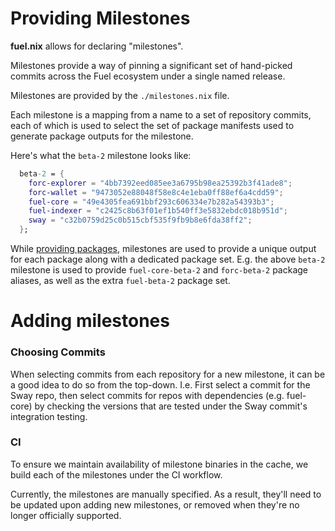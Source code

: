 # Providing Milestones

**fuel.nix** allows for declaring "milestones".

Milestones provide a way of pinning a significant set of hand-picked commits
across the Fuel ecosystem under a single named release.

Milestones are provided by the `./milestones.nix` file.

Each milestone is a mapping from a name to a set of repository commits, each of
which is used to select the set of package manifests used to generate package
outputs for the milestone.

Here's what the `beta-2` milestone looks like:

```nix
  beta-2 = {
    forc-explorer = "4bb7392eed085ee3a6795b98ea25392b3f41ade8";
    forc-wallet = "9473052e88048f58e8c4e1eba0ff88ef6a4cdd59";
    fuel-core = "49e4305fea691bbf293c606334e7b282a54393b3";
    fuel-indexer = "c2425c8b63f01ef1b540ff3e5832ebdc018b951d";
    sway = "c32b0759d25c0b515cbf535f9fb9b8e6fda38ff2";
  };
```

While [providing packages](./providing-packages.html), milestones are used to
provide a unique output for each package along with a dedicated package set.
E.g. the above `beta-2` milestone is used to provide `fuel-core-beta-2` and
`forc-beta-2` package aliases, as well as the extra `fuel-beta-2` package set.

# Adding milestones

### Choosing Commits

When selecting commits from each repository for a new milestone, it can be
a good idea to do so from the top-down. I.e. First select a commit for the
Sway repo, then select commits for repos with dependencies (e.g. fuel-core)
by checking the versions that are tested under the Sway commit's integration
testing.

### CI

To ensure we maintain availability of milestone binaries in the cache, we build
each of the milestones under the CI workflow.

Currently, the milestones are manually specified. As a result, they'll need
to be updated upon adding new milestones, or removed when they're no longer
officially supported.
